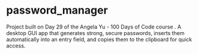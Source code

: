# password_manager
Project built on Day 29 of the Angela Yu - 100 Days of Code course . A desktop GUI app that generates strong, secure passwords, inserts them automatically into an entry field, and copies them to the clipboard for quick access.
